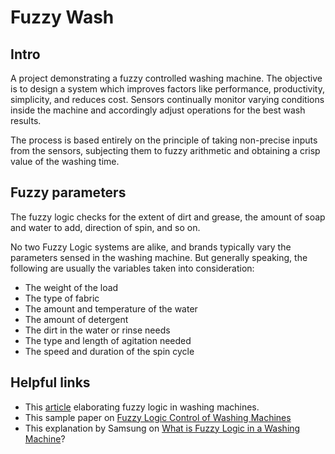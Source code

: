 # Fuzzy Wash
## Intro
A project demonstrating a fuzzy controlled washing machine. The objective is to design a system which improves factors like performance, productivity, simplicity, and reduces cost. Sensors continually monitor varying conditions inside the machine and accordingly adjust operations for the best wash results.

The process is based entirely on the principle of taking non-precise inputs from the sensors, subjecting them to fuzzy arithmetic and obtaining a crisp value of the washing time.

## Fuzzy parameters
The fuzzy logic checks for the extent of dirt and grease, the amount of soap and water to add, direction of spin, and so on.

No two Fuzzy Logic systems are alike, and brands typically vary the parameters sensed in the washing machine. But generally speaking, the following are usually the variables taken into consideration:

- The weight of the load
- The type of fabric
- The amount and temperature of the water
- The amount of detergent
- The dirt in the water or rinse needs
- The type and length of agitation needed
- The speed and duration of the spin cycle


## Helpful links

- This [article](https://onsitego.com/blog/fuzzy-logic-means-washing-machine/) elaborating fuzzy logic in washing machines.
- This sample paper on [Fuzzy Logic Control of Washing Machines](https://www.google.com/url?sa=t&rct=j&q=&esrc=s&source=web&cd=&cad=rja&uact=8&ved=2ahUKEwjOu7-U7PP6AhXA6HMBHQmyDZQQFnoECDAQAQ&url=https%3A%2F%2Fsoftcomputing.tripod.com%2Fsample_termpaper.pdf&usg=AOvVaw0vNnEtAwcX-Hm7_oinyrHH)
- This explanation by Samsung on [What is Fuzzy Logic in a Washing Machine](https://www.samsung.com/in/support/home-appliances/what-is-fuzzy-logic-in-a-washing-machine/)?